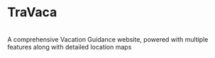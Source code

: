 # TraVaca
<br>
A comprehensive Vacation Guidance website, powered with multiple features along with detailed location maps
